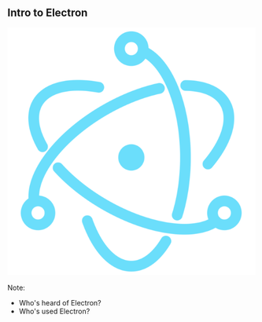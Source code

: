 ## Intro to Electron

![Electron Logo](images/electron-logo-transparent.png)

Note:

- Who's heard of Electron?
- Who's used Electron?